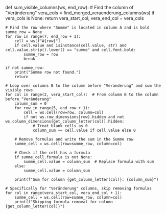 def sum_visible_columns(ws, end_row):
    # Find the column of "Veränderung"
    vera_cols = find_merged_veraenderung_columns(ws)
    if vera_cols is None:
        return
    vera_start_col, vera_end_col = vera_cols

    # Find the row where "Summe" is located in column A and is bold
    summe_row = None
    for row in range(7, end_row + 1):
        cell = ws[f"A{row}"]
        if cell.value and isinstance(cell.value, str) and cell.value.strip().lower() == "summe" and cell.font.bold:
            summe_row = row
            break

    if not summe_row:
        print("Summe row not found.")
        return

    # Loop over columns B to the column before "Veränderung" and sum the visible rows
    for col in range(2, vera_start_col):  # From column B to the column before "Veränderung"
        column_sum = 0
        for row in range(5, end_row + 1):
            cell = ws.cell(row=row, column=col)
            if not ws.row_dimensions[row].hidden and not ws.column_dimensions[get_column_letter(col)].hidden:
                # Treat blank cells as 0
                column_sum += cell.value if cell.value else 0
        
        # Remove formulas and write the sum in the Summe row
        summe_cell = ws.cell(row=summe_row, column=col)
        
        # Check if the cell has a formula
        if summe_cell.formula is not None:
            summe_cell.value = column_sum  # Replace formula with sum
        else:
            summe_cell.value = column_sum

        print(f"Sum for column {get_column_letter(col)}: {column_sum}")
    
    # Specifically for "Veränderung" columns, skip removing formulas
    for col in range(vera_start_col, vera_end_col + 1):
        summe_cell = ws.cell(row=summe_row, column=col)
        print(f"Skipping formula removal for column {get_column_letter(col)}")

